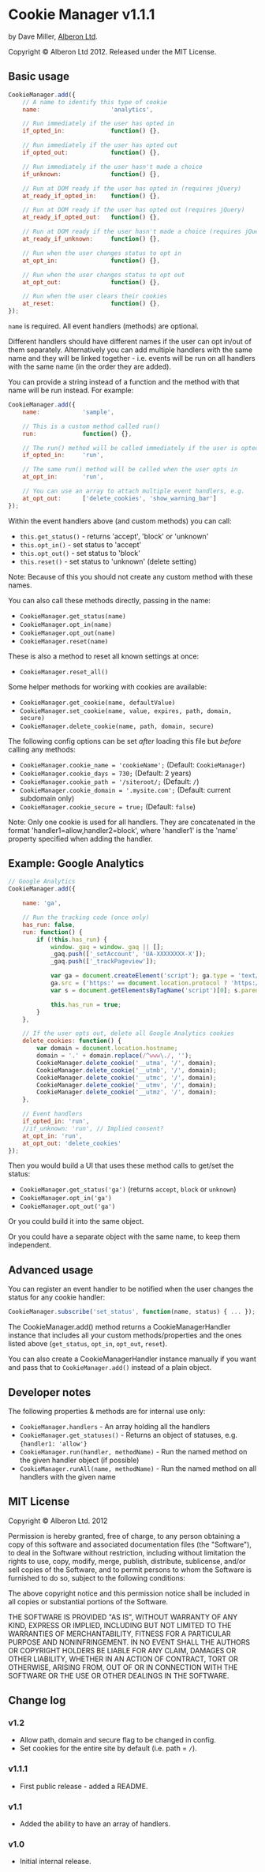 # Cookie Manager v1.1.1
by Dave Miller, [Alberon Ltd](http://www.alberon.co.uk/).

Copyright © Alberon Ltd 2012. Released under the MIT License.

## Basic usage

```js
CookieManager.add({
    // A name to identify this type of cookie
    name:                    'analytics',

    // Run immediately if the user has opted in
    if_opted_in:             function() {},

    // Run immediately if the user has opted out
    if_opted_out:            function() {},

    // Run immediately if the user hasn't made a choice
    if_unknown:              function() {},

    // Run at DOM ready if the user has opted in (requires jQuery)
    at_ready_if_opted_in:    function() {},

    // Run at DOM ready if the user has opted out (requires jQuery)
    at_ready_if_opted_out:   function() {},

    // Run at DOM ready if the user hasn't made a choice (requires jQuery)
    at_ready_if_unknown:     function() {},

    // Run when the user changes status to opt in
    at_opt_in:               function() {},

    // Run when the user changes status to opt out
    at_opt_out:              function() {},

    // Run when the user clears their cookies
    at_reset:                function() {},
});
```

`name` is required. All event handlers (methods) are optional.

Different handlers should have different names if the user can opt in/out of
them separately. Alternatively you can add multiple handlers with the same
name and they will be linked together - i.e. events will be run on all
handlers with the same name (in the order they are added).

You can provide a string instead of a function and the method with that name
will be run instead. For example:

```js
CookieManager.add({
    name:            'sample',

    // This is a custom method called run()
    run:             function() {},

    // The run() method will be called immediately if the user is opted in
    if_opted_in:     'run',

    // The same run() method will be called when the user opts in
    at_opt_in:       'run',

    // You can use an array to attach multiple event handlers, e.g.
    at_opt_out:      ['delete_cookies', 'show_warning_bar']
});
```

Within the event handlers above (and custom methods) you can call:
- `this.get_status()` - returns 'accept', 'block' or 'unknown'
- `this.opt_in()` - set status to 'accept'
- `this.opt_out()` - set status to 'block'
- `this.reset()` - set status to 'unknown' (delete setting)

Note: Because of this you should not create any custom method with these
names.

You can also call these methods directly, passing in the name:

- `CookieManager.get_status(name)`
- `CookieManager.opt_in(name)`
- `CookieManager.opt_out(name)`
- `CookieManager.reset(name)`

These is also a method to reset all known settings at once:

- `CookieManager.reset_all()`

Some helper methods for working with cookies are available:

- `CookieManager.get_cookie(name, defaultValue)`
- `CookieManager.set_cookie(name, value, expires, path, domain, secure)`
- `CookieManager.delete_cookie(name, path, domain, secure)`

The following config options can be set *after* loading this file but
*before* calling any methods:

- `CookieManager.cookie_name = 'cookieName';` (Default: `CookieManager`)
- `CookieManager.cookie_days = 730;` (Default: 2 years)
- `CookieManager.cookie_path = '/siteroot/;` (Default: `/`)
- `CookieManager.cookie_domain = '.mysite.com';` (Default: current subdomain only)
- `CookieManager.cookie_secure = true;` (Default: `false`)

Note: Only one cookie is used for all handlers. They are concatenated in
the format 'handler1=allow,handler2=block', where 'handler1' is the 'name'
property specified when adding the handler.

## Example: Google Analytics
```js
// Google Analytics
CookieManager.add({

    name: 'ga',

    // Run the tracking code (once only)
    has_run: false,
    run: function() {
        if (!this.has_run) {
            window._gaq = window._gaq || [];
            _gaq.push(['_setAccount', 'UA-XXXXXXXX-X']);
            _gaq.push(['_trackPageview']);

            var ga = document.createElement('script'); ga.type = 'text/javascript'; ga.async = true;
            ga.src = ('https:' == document.location.protocol ? 'https://ssl' : 'http://www') + '.google-analytics.com/ga.js';
            var s = document.getElementsByTagName('script')[0]; s.parentNode.insertBefore(ga, s);

            this.has_run = true;
        }
    },

    // If the user opts out, delete all Google Analytics cookies
    delete_cookies: function() {
        var domain = document.location.hostname;
        domain = '.' + domain.replace(/^www\./, '');
        CookieManager.delete_cookie('__utma', '/', domain);
        CookieManager.delete_cookie('__utmb', '/', domain);
        CookieManager.delete_cookie('__utmc', '/', domain);
        CookieManager.delete_cookie('__utmv', '/', domain);
        CookieManager.delete_cookie('__utmz', '/', domain);
    },

    // Event handlers
    if_opted_in: 'run',
    //if_unknown: 'run', // Implied consent?
    at_opt_in: 'run',
    at_opt_out: 'delete_cookies'
});
```

Then you would build a UI that uses these method calls to get/set the status:

- `CookieManager.get_status('ga')` (returns `accept`, `block` or `unknown`)
- `CookieManager.opt_in('ga')`
- `CookieManager.opt_out('ga')`

Or you could build it into the same object.

Or you could have a separate object with the same name, to keep them independent.

## Advanced usage

You can register an event handler to be notified when the user changes the
status for any cookie handler:

```js
CookieManager.subscribe('set_status', function(name, status) { ... });
```

The CookieManager.add() method returns a CookieManagerHandler instance that
includes all your custom methods/properties and the ones listed above
(`get_status`, `opt_in`, `opt_out`, `reset`).

You can also create a CookieManagerHandler instance manually if you want and
pass that to `CookieManager.add()` instead of a plain object.

## Developer notes

The following properties & methods are for internal use only:

- `CookieManager.handlers` - An array holding all the handlers
- `CookieManager.get_statuses()` - Returns an object of statuses, e.g. `{handler1: 'allow'}`
- `CookieManager.run(handler, methodName)` - Run the named method on the given handler object (if possible)
- `CookieManager.runAll(name, methodName)` - Run the named method on all handlers with the given name

## MIT License
Copyright © Alberon Ltd. 2012

Permission is hereby granted, free of charge, to any person obtaining a copy of
this software and associated documentation files (the "Software"), to deal in
the Software without restriction, including without limitation the rights to
use, copy, modify, merge, publish, distribute, sublicense, and/or sell copies of
the Software, and to permit persons to whom the Software is furnished to do so,
subject to the following conditions:

The above copyright notice and this permission notice shall be included in all
copies or substantial portions of the Software.

THE SOFTWARE IS PROVIDED "AS IS", WITHOUT WARRANTY OF ANY KIND, EXPRESS OR
IMPLIED, INCLUDING BUT NOT LIMITED TO THE WARRANTIES OF MERCHANTABILITY,
FITNESS FOR A PARTICULAR PURPOSE AND NONINFRINGEMENT. IN NO EVENT SHALL THE
AUTHORS OR COPYRIGHT HOLDERS BE LIABLE FOR ANY CLAIM, DAMAGES OR OTHER
LIABILITY, WHETHER IN AN ACTION OF CONTRACT, TORT OR OTHERWISE, ARISING FROM,
OUT OF OR IN CONNECTION WITH THE SOFTWARE OR THE USE OR OTHER DEALINGS IN THE
SOFTWARE.

## Change log
### v1.2
- Allow path, domain and secure flag to be changed in config.
- Set cookies for the entire site by default (i.e. path = `/`).

### v1.1.1
- First public release - added a README.

### v1.1
- Added the ability to have an array of handlers.

### v1.0
- Initial internal release.
